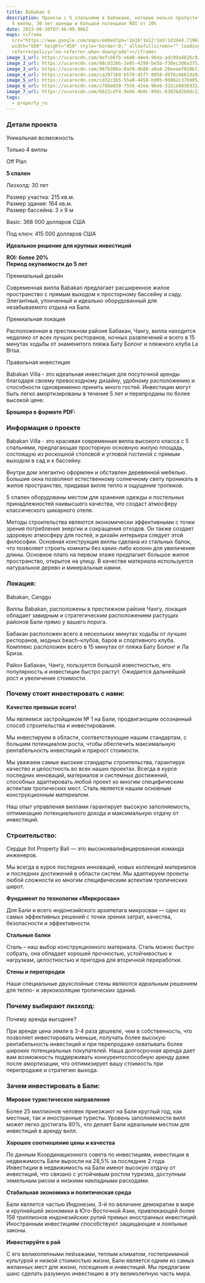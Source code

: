 ```yaml
---
title: Babakan 5
description: Проекты с 5 спальнями в Бабакане, которые нельзя пропустить! Только
  4 виллы, 30 лет аренды и большой потенциал ROI от 20%
date: 2023-06-30T07:46:09.906Z
maps: <iframe
  src="https://www.google.com/maps/embed?pb=!1m18!1m12!1m3!1d3944.7196381663343!2d115.1514476!3d-8.6228917!2m3!1f0!2f0!3f0!3m2!1i1024!2i768!4f13.1!3m3!1m2!1s0x2dd23959743904f7%3A0x1e2953e4beb60ea3!2sland%2030%20are%20padang%20tawang!5e0!3m2!1sen!2sid!4v1687404285168!5m2!1sen!2sid"
  width="600" height="450" style="border:0;" allowfullscreen="" loading="lazy"
  referrerpolicy="no-referrer-when-downgrade"></iframe>
image_1_url: https://ucarecdn.com/4efcb6fb-e688-44e4-984a-adc09a482bc9/
image_2_url: https://ucarecdn.com/88c8326b-2e05-4299-be5b-f30ec3d8a375/
image_3_url: https://ucarecdn.com/967b306a-0a59-4b88-a8a4-28eeaef020b7/
image_4_url: https://ucarecdn.com/ca2073b0-b570-45f7-8058-d976c6662da9/
image_5_url: https://ucarecdn.com/cd32c3b5-55a0-4458-bd05-95062c37b985/
image_6_url: https://ucarecdn.com/c788a850-7556-42ea-9be6-332ce0836932/
image_7_url: https://ucarecdn.com/b621cdf4-9eb6-4b0c-89dc-63026d2b9dc2/
tags:
  - property_ru
---
```

### **Детали проекта**

Уникальная возможность

Только 4 виллы

Off Plan

**5 спален**

Лизхолд: 30 лет

Размер участка: 215 кв.м.\
Размер здания: 164 кв.м.\
Размер бассейна: 3 х 9 м

Basic: 368 000 долларов США

Под ключ: 415 000 долларов США

**Идеальное решение для крупных инвестиций**

**ROI: более 20%**\
**Период окупаемости до 5 лет**

Премиальный дизайн

Современная вилла Babakan предлагает расширенное жилое пространство с прямым выходом к просторному бассейну и саду. Элегантный, утонченный и идеально оборудованный для незабываемого отдыха на Бали.

Премиальная локация

Расположенная в престижном районе Бабакан, Чангу, вилла находится недалеко от всех лучших ресторанов, ночных развлечений и всего в 15 минутах ходьбы от знаменитого пляжа Бату Болонг и пляжного клуба La Brisa.

﻿Правильная инвестиция

Babakan Villa - это идеальная инвестиция для посуточной аренды благодаря своему превосходному дизайну, удобному расположению и способности одновременно принять много гостей. Инвестиции могут быть легко амортизированы в течение 5 лет и перепроданы по более высокой цене.

**Брошюра в формате PDF:**

### Информация о проекте

Babakan Villa - это красивая современная вилла высокого класса с 5 спальнями, предлагающая просторную основную жилую площадь, состоящую из роскошной столовой и угловой гостиной с прямым выходом в сад и к бассейну.

Внутри дом элегантно оформлен и обставлен деревянной мебелью. Большие окна позволяют естественному солнечному свету проникать в жилое пространство, придавая вилле тепло и ощущение тропиков.

5 спален оборудованы местом для хранения одежды и постельных принадлежностей наивысшего качества, что создаст атмосферу классического шикарного отеля.

Методы строительства являются экономически эффективными с точки зрения потребления энергии и сокращения отходов. Он также создает здоровую атмосферу для гостей, и дизайн интерьера следует этой философии. Основная конструкция виллы сделана из стальных балок, что позволяет строить комнаты без каких-либо колонн для увеличения длины. Основное плато на первом этаже предлагает большое жилое пространство, открытое на улицу. В качестве материала используется натуральное дерево и минеральные камни.

### Локация:

Babakan, Canggu

Виллы Babakan, расположены в престижном районе Чангу, локация обладает завидным и стратегическим расположением растущих районов Бали прямо у вашего порога.

Бабакан расположен всего в нескольких минутах ходьбы от лучших ресторанов, модных beach-клубов, баров и спортивного клуба. Комплекс расположен всего в 15 минутах от пляжа Бату Болонг и Ла Бриза.

Район Бабакан, Чангу, пользуется большой известностью, его популярность и инвестиции быстро растут. Ожидается дальнейший рост и увеличение стоимости.

### Почему стоит инвестировать с нами:

**Качество превыше всего!**

Мы являемся застройщиком № 1 на Бали, продвигающим осознанный способ строительства и инвестирования.

Мы инвестируем в области, соответствующие нашим стандартам, с большим потенциалом роста, чтобы обеспечить максимальную рентабельность инвестиций и прирост стоимости.

Мы уважаем самые высокие стандарты строительства, гарантируя качество и целостность во всех наших проектах. Всегда в курсе последних инноваций, материалов и системных достижений, способных адаптировать любой проект ко многим специфическим аспектам тропических мест. Сталь является нашим основным конструкционным материалом.

Наш опыт управления виллами гарантирует высокую заполняемость, оптимизацию потенциального дохода и максимальную отдачу от инвестиций.

### Строительство:

Сердце Ilot Property Bali — это высококвалифицированная команда инженеров.

Мы всегда в курсе последних инноваций, новых коллекций материалов и последних достижений в области систем. Мы адаптируем проекты любой сложности ко многим специфическим аспектам тропических широт.

**Фундамент по технологии «Миркросваи»**

Для Бали и всего индонезийского архипелага микросваи — одно из самых эффективных решений с точки зрения затрат, качества, безопасности и эффективности.

**Стальные балки**

Сталь – наш выбор конструкционного материала. Сталь можно быстро собрать, она обладает хорошей прочностью, устойчивостью к нагрузкам, целостностью и пригодна для вторичной переработки.

**Стены и перегородки**

Наши специальные двухслойные стены являются идеальным решением для тепло- и звукоизоляции тропических зданий.

### Почему выбирают лизхолд:

Почему аренда выгоднее?

При аренде цена земли в 3-4 раза дешевле, чем в собственность, что позволяет инвестировать меньше, получать более высокую рентабельность инвестиций и при перепродаже охватывать более широких потенциальных покупателей. Наша долгосрочная аренда дает вам возможность поддерживать конкурентоспособную аренду даже после амортизации, что оптимизирует вашу стоимость при перепродаже и стратегию выхода.

### Зачем инвестировать в Бали:

**Мировое туристическое направление**

Более 25 миллионов человек приезжают на Бали круглый год, как местные, так и иностранные туристы. Уровень заполняемости вилл может легко достигать 80%, что делает Бали идеальным местом для инвестиций в аренду вилл.

**Хорошее соотношение цены и качества**

По данным Координационного совета по инвестициям, инвестиции в недвижимость Бали выросли на 28,5% за последние 2 года. Инвестиции в недвижимость на Бали имеют высокую отдачу от инвестиций, что связано с устойчивым ростом туризма, доступным земельным рисом и низкими накладными расходами.

**Стабильная экономика и политическая среда**

Бали является частью Индонезии, 3-й по величине демократии в мире и крупнейшей экономики в Юго-Восточной Азии, привлекающей более 158 триллионов индонезийских рупий прямых иностранных инвестиций. Иностранным инвестициям способствуют защищающие и лояльные законы.

**Инвестируйте в рай**

С его великолепными пейзажами, теплым климатом, гостеприимной культурой и низкой стоимостью жизни, Бали является одним из самых желанных мест для жизни, посещения и инвестиций. Мы предлагаем шанс сделать разумную инвестицию в эту великолепную часть мира.
